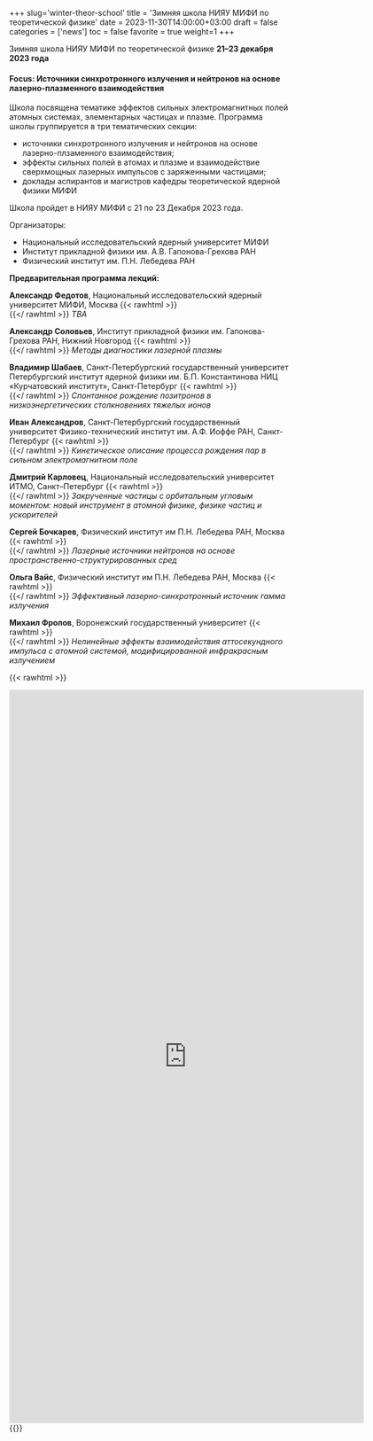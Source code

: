 +++
slug='winter-theor-school'
title = 'Зимняя школа НИЯУ МИФИ по теоретической физике'
date = 2023-11-30T14:00:00+03:00
draft = false
categories = ['news']
toc = false
favorite = true
weight=1
+++

Зимняя школа НИЯУ МИФИ по теоретической физике **21–23 декабря 2023 года**

#### Focus: Источники синхротронного излучения и нейтронов на основе лазерно-плазменного взаимодействия

Школа посвящена тематике эффектов сильных электромагнитных полей атомных системах, элементарных частицах и плазме. Программа школы группируется в три тематических секции:

* источники синхротронного излучения и нейтронов на основе лазерно-плзаменного взаимодействия;
* эффекты сильных полей в атомах и плазме и взаимодействие сверхмощных лазерных импульсов с заряженными частицами;
* доклады аспирантов и магистров кафедры теоретической ядерной физики МИФИ

Школа пройдет в НИЯУ МИФИ с 21 по 23 Декабря 2023 года.

Организаторы:

* Национальный исследовательский ядерный университет МИФИ
* Институт прикладной физики им. А.В. Гапонова-Грехова РАН
* Физический институт им. П.Н. Лебедева РАН

<!--more-->

**Предварительная программа лекций:**

**Александр Федотов**, Национальный исследовательский ядерный университет МИФИ, Москва {{< rawhtml >}} <br/> {{</ rawhtml >}}
*TBA*

**Александр Соловьев**, Институт прикладной физики им. Гапонова-Грехова РАН, Нижний Новгород {{< rawhtml >}} <br/> {{</ rawhtml >}}
*Методы диагностики лазерной плазмы*

**Владимир Шабаев**, Санкт-Петербургский государственный университет Петербургский институт ядерной физики им. Б.П. Константинова НИЦ «Курчатовский институт», Санкт-Петербург {{< rawhtml >}} <br/> {{</ rawhtml >}}
*Спонтанное рождение позитронов в низкоэнергетических столкновениях тяжелых ионов*

**Иван Александров**, Санкт-Петербургский государственный университет Физико-технический институт им. А.Ф. Иоффе РАН, Санкт-Петербург {{< rawhtml >}} <br/> {{</ rawhtml >}}
*Кинетическое описание процесса рождения пар в сильном электромагнитном поле*

**Дмитрий Карловец**, Национальный исследовательский университет ИТМО, Санкт–Петербург {{< rawhtml >}} <br/> {{</ rawhtml >}}
*Закрученные частицы с орбитальным угловым моментом: новый инструмент в атомной физике, физике частиц и ускорителей*

**Сергей Бочкарев**, Физический институт им П.Н. Лебедева РАН, Москва {{< rawhtml >}} <br/> {{</ rawhtml >}}
*Лазерные источники нейтронов на основе пространственно-структурированных сред*

**Ольга Вайс**, Физический институт им П.Н. Лебедева РАН, Москва {{< rawhtml >}} <br/> {{</ rawhtml >}}
*Эффективный лазерно-синхротронный источник гамма излучения*

**Михаил Фролов**, Воронежский государственный университет {{< rawhtml >}} <br/> {{</ rawhtml >}}
*Нелинейные эффекты взаимодействия аттосекундного импульса с атомной системой, модифицированной инфракрасным излучением*

 {{< rawhtml >}} 
 <iframe src="https://docs.google.com/forms/d/e/1FAIpQLSeLGYiSjH3qycVqjAPLG6M8XJboX5vbYNrLsdo4oZMKK819rw/viewform?embedded=true" width="640" height="1324" frameborder="0" marginheight="0" marginwidth="0">Загрузка…</iframe>
 {{</ rawhtml >}}